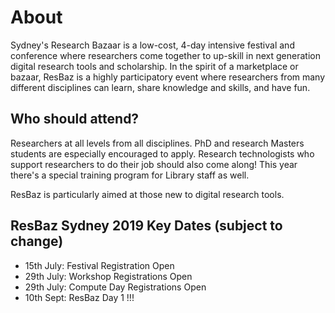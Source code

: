 # About

Sydney's Research Bazaar is a low-cost, 4-day intensive festival and conference where researchers come together to up-skill in next generation digital research tools and scholarship. In the spirit of a marketplace or bazaar, ResBaz is a highly participatory event where researchers from many different disciplines can learn, share knowledge and skills, and have fun. 

## Who should attend?

Researchers at all levels from all disciplines. PhD and research Masters students are especially encouraged to apply. Research technologists who support researchers to do their job should also come along! This year there's a special training program for Library staff as well.

ResBaz is particularly aimed at those new to digital research tools.

## ResBaz Sydney 2019 Key Dates (subject to change)
* 15th July: Festival Registration Open
* 29th July: Workshop Registrations Open
* 29th July: Compute Day Registrations Open
* 10th Sept: ResBaz Day 1 !!!
